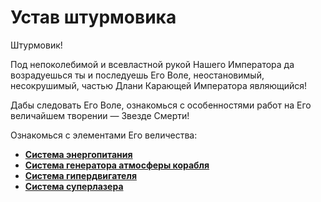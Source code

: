 # Устав штурмовика

Штурмовик!

Под непоколебимой и всевластной рукой Нашего Императора да возрадуешься ты и последуешь Его Воле, неостановимый, несокрушимый, частью Длани Карающей Императора являющийся!

Дабы следовать Его Воле, ознакомься с особенностями работ на Его величайшем творении — Звезде Смерти!


Ознакомься с элементами Его величества:

- [**Система энергопитания**](https://github.com/andrwnv/death-star-playground/blob/11-new-features-iteration/docs/units/1_energy_unit.md)
- [**Система генератора атмосферы корабля**](https://github.com/andrwnv/death-star-playground/blob/11-new-features-iteration/docs/units/2_atmosphere_unit.md)
- [**Cистема гипердвигателя**](https://github.com/andrwnv/death-star-playground/blob/11-new-features-iteration/docs/units/3_hyper_drive_unit.md)
- [**Cистема суперлазера**](https://github.com/andrwnv/death-star-playground/blob/11-new-features-iteration/docs/units/4_super_laser_unit.md)
